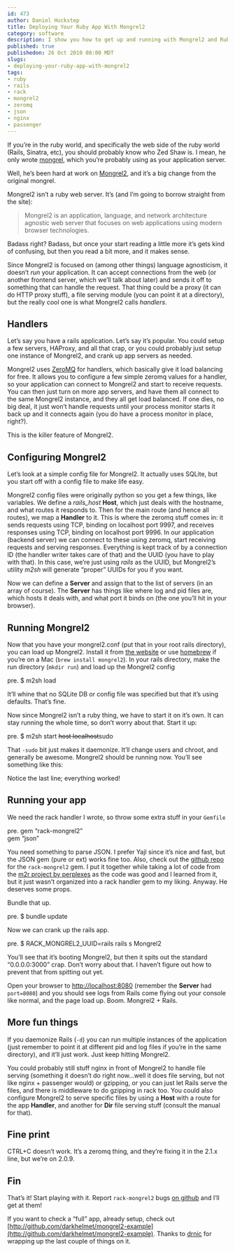 ```yaml
--- 
id: 473
author: Daniel Huckstep
title: Deploying Your Ruby App With Mongrel2
category: software
description: I show you how to get up and running with Mongrel2 and Ruby.
published: true
publishedon: 26 Oct 2010 08:00 MDT
slugs: 
- deploying-your-ruby-app-with-mongrel2
tags: 
- ruby
- rails
- rack
- mongrel2
- zeromq
- json
- nginx
- passenger
---
```

If you’re in the ruby world, and specifically the web side of the ruby
world (Rails, Sinatra, etc), you should probably know who Zed Shaw is. I
mean, he only wrote [mongrel](http://github.com/fauna/mongrel), which
you’re probably using as your application server.

Well, he’s been hard at work on [Mongrel2](http://mongrel2.org/), and
it’s a big change from the original mongrel.

Mongrel2 isn’t a ruby web server. It’s (and I’m going to borrow straight
from the site):

> Mongrel2 is an application, language, and network architecture
> agnostic web server that focuses on web applications using modern
> browser technologies.

Badass right? Badass, but once your start reading a little more it’s
gets kind of confusing, but then you read a bit more, and it makes
sense.

Since Mongrel2 is focused on (among other things) language agnosticism,
it doesn’t *run* your application. It can accept connections from the
web (or another frontend server, which we’ll talk about later) and sends
it off to something that can handle the request. That thing could be a
proxy (it can do HTTP proxy stuff), a file serving module (you can point
it at a directory), but the really cool one is what Mongrel2 calls
*handlers*.

## Handlers

Let’s say you have a rails application. Let’s say it’s popular. You
could setup a few servers, HAProxy, and all that crap, or you could
probably just setup one instance of Mongrel2, and crank up app servers
as needed.

Mongrel2 uses [ZeroMQ](http://www.zeromq.org/) for handlers, which
basically give it load balancing for free. It allows you to configure a
few simple zeromq values for a handler, so your application can connect
to Mongrel2 and start to receive requests. You can then just turn on
more app servers, and have them all connect to the same Mongrel2
instance, and they all get load balanced. If one dies, no big deal, it
just won’t handle requests until your process monitor starts it back up
and it connects again (you do have a process monitor in place, right?).

This is the killer feature of Mongrel2.

## Configuring Mongrel2

Let’s look at a simple config file for Mongrel2. It actually uses
SQLite, but you start off with a config file to make life easy.

<script src="http://gist.github.com/646037.js?file=mongrel2.conf">
</script>
Mongrel2 config files were originally python so you get a few things,
like variables. We define a *rails\_host* **Host**, which just deals
with the hostname, and what routes it responds to. Then for the main
route (and hence all routes), we map a **Handler** to it. This is where
the zeromq stuff comes in: it sends requests using TCP, binding on
localhost port 9997, and receives responses using TCP, binding on
localhost port 9996. In our application (backend server) we can connect
to these using zeromq, start receiving requests and serving responses.
Everything is kept track of by a connection ID (the handler writer takes
care of that) and the UUID (you have to play with that). In this case,
we’re just using *rails* as the UUID, but Mongrel2’s utility *m2sh* will
generate “proper” UUIDs for you if you want.

Now we can define a **Server** and assign that to the list of servers
(in an array of course). The **Server** has things like where log and
pid files are, which hosts it deals with, and what port it binds on (the
one you’ll hit in your browser).

## Running Mongrel2

Now that you have your mongrel2.conf (put that in your root rails
directory), you can load up Mongrel2. Install it from [the
website](http://mongrel2.org/wiki?name=GettingStarted) or use
[homebrew](http://github.com/mxcl/homebrew) if you’re on a Mac
(`brew install mongrel2`). In your rails directory, make the run
directory (`mkdir run`) and load up the Mongrel2 config

pre. \$ m2sh load

It’ll whine that no SQLite DB or config file was specified but that it’s
using defaults. That’s fine.

Now since Mongrel2 isn’t a ruby thing, we have to start it on it’s own.
It can stay running the whole time, so don’t worry about that. Start it
up:

pre. \$ m2sh start ~~host localhost~~sudo

That `-sudo` bit just makes it daemonize. It’ll change users and chroot,
and generally be awesome. Mongrel2 should be running now. You’ll see
something like this:

<script src="http://gist.github.com/646037.js?file=output.txt">
</script>
Notice the last line; everything worked!

## Running your app

We need the rack handler I wrote, so throw some extra stuff in your
`Gemfile`

pre. gem “rack-mongrel2”\
gem “json”

You need something to parse JSON. I prefer Yajl since it’s nice and
fast, but the JSON gem (pure or ext) works fine too. Also, check out the
[github repo](http://github.com/darkhelmet/rack-mongrel2) for the
`rack-mongrel2` gem. I put it together while taking a lot of code from
the [m2r project by perplexes](http://github.com/perplexes/m2r) as the
code was good and I learned from it, but it just wasn’t organized into a
rack handler gem to my liking. Anyway. He deserves some props.

Bundle that up.

pre. \$ bundle update

Now we can crank up the rails app.

pre. \$ RACK\_MONGREL2\_UUID=rails rails s Mongrel2

You’ll see that it’s booting Mongrel2, but then it spits out the
standard “0.0.0.0:3000” crap. Don’t worry about that. I haven’t figure
out how to prevent that from spitting out yet.

Open your browser to [http://localhost:8080](http://localhost:8080)
(remember the **Server** had `port=8080`) and you should see logs from
Rails come flying out your console like normal, and the page load up.
Boom. Mongrel2 + Rails.

## More fun things

If you daemonize Rails (`-d`) you can run multiple instances of the
application (just remember to point it at different pid and log files if
you’re in the same directory), and it’ll just work. Just keep hitting
Mongrel2.

You could probably still stuff nginx in front of Mongrel2 to handle file
serving (something it doesn’t do right now…well it does file serving,
but not like nginx + passenger would) or gzipping, or you can just let
Rails serve the files, and there is middleware to do gzipping in rack
too. You could also configure Mongrel2 to serve specific files by using
a **Host** with a route for the app **Handler**, and another for **Dir**
file serving stuff (consult the manual for that).

## Fine print

CTRL+C doesn’t work. It’s a zeromq thing, and they’re fixing it in the
2.1.x line, but we’re on 2.0.9.

## Fin

That’s it! Start playing with it. Report `rack-mongrel2` bugs [on
github](http://github.com/darkhelmet/rack-mongrel2/issues) and I’ll get
at them!

If you want to check a “full” app, already setup, check out
[http://github.com/darkhelmet/mongrel2-example](http://github.com/darkhelmet/mongrel2-example).
Thanks to [drnic](http://twitter.com/drnic) for wrapping up the last
couple of things on it.